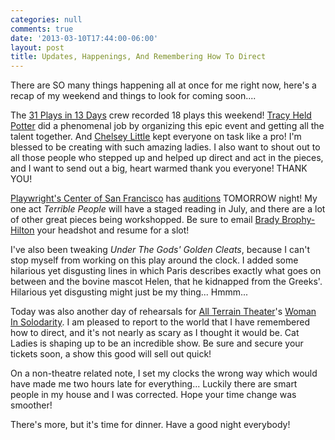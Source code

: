 ```yaml
---
categories: null
comments: true
date: '2013-03-10T17:44:00-06:00'
layout: post
title: Updates, Happenings, And Remembering How To Direct
---
```


There are SO many things happening all at once for me right now, here's a recap of my weekend and things to look for coming soon....

The [31 Plays in 13 Days](http://31plays31days.com) crew recorded 18 plays this weekend! [Tracy Held Potter](http://www.allterraintheater.org/?q=node/2) did a phenomenal job by organizing this epic event and getting all the talent together. And [Chelsey Little](http://chelseylittle.wordpress.com/) kept everyone on task like a pro! I'm blessed to be creating with such amazing ladies. I also want to shout out to all those people who stepped up and helped up direct and act in the pieces, and I want to send out a big, heart warmed thank you everyone! THANK YOU!

[Playwright's Center of San Francisco](http://playwrightscentersf.org/) has [auditions](https://www.facebook.com/events/251758684958521/) TOMORROW night! My one act *Terrible People* will have a staged reading in July, and there are a lot of other great pieces being workshopped. Be sure to email [Brady Brophy-Hilton](mailto:brady@playwrightscentersf.org) your headshot and resume for a slot!

I've also been tweaking *Under The Gods' Golden Cleats*, because I can't stop myself from working on this play around the clock. I added some hilarious yet disgusting lines in which Paris describes exactly what goes on between and the bovine mascot Helen, that he kidnapped from the Greeks'. Hilarious yet disgusting might just be my thing... Hmmm...

Today was also another day of rehearsals for [All Terrain Theater](http://www.allterraintheater.org/)'s [Woman In Solodarity](http://catladies.brownpapertickets.com/). I am pleased to report to the world that I have remembered how to direct, and it's not nearly as scary as I thought it would be. Cat Ladies is shaping up to be an incredible show. Be sure and secure your tickets soon, a show this good will sell out quick!

On a non-theatre related note, I set my clocks the wrong way which would have made me two hours late for everything... Luckily there are smart people in my house and I was corrected. Hope your time change was smoother!

There's more, but it's time for dinner. Have a good night everybody!